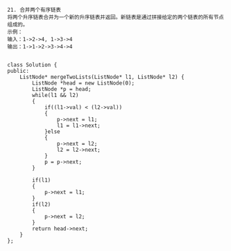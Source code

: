     21. 合并两个有序链表
    将两个升序链表合并为一个新的升序链表并返回。新链表是通过拼接给定的两个链表的所有节点组成的。 
    示例：
    输入：1->2->4, 1->3->4
    输出：1->1->2->3->4->4


    class Solution {
    public:
        ListNode* mergeTwoLists(ListNode* l1, ListNode* l2) {
            ListNode *head = new ListNode(0);
            ListNode *p = head;
            while(l1 && l2)
            {
                if((l1->val) < (l2->val))
                {
                    p->next = l1;
                    l1 = l1->next;
                }else
                {
                    p->next = l2;
                    l2 = l2->next;
                }
                p = p->next;
            }

            if(l1)
            {
                p->next = l1;
            }
            if(l2)
            {
                p->next = l2;
            }
            return head->next;
        }
    };

